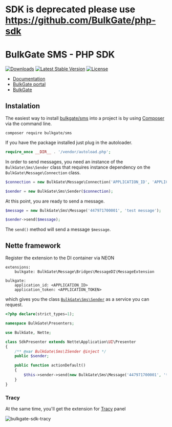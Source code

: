 SDK is deprecated please use https://github.com/BulkGate/php-sdk
=============

BulkGate SMS - PHP SDK
=============

[![Downloads](https://img.shields.io/packagist/dt/bulkgate/sms.svg)](https://packagist.org/packages/bulkgate/sms)
[![Latest Stable Version](https://img.shields.io/github/release/bulkgate/sms.svg)](https://github.com/bulkgate/sms/releases)
[![License](https://img.shields.io/github/license/bulkgate/sms.svg)](https://github.com/BulkGate/sms/blob/master/LICENSE)

- [Documentation](https://help.bulkgate.com/docs/en/php-sdk-instalation.html)
- [BulkGate portal](https://portal.bulkgate.com/) 
- [BulkGate](https://www.bulkgate.com)

## Instalation

The easiest way to install [bulkgate/sms](https://packagist.org/packages/bulkgate/sms) into a project is by using [Composer](https://getcomposer.org/) via the command line.

```
composer require bulkgate/sms
```


If you have the package installed just plug in the autoloader.

``` php
require_once __DIR__ . '/vendor/autoload.php';
```

In order to send messages, you need an instance of the `BulkGate\Sms\Sender` class that requires instance dependency on the `BulkGate\Message\Connection` class.

``` php
$connection = new BulkGate\Message\Connection('APPLICATION_ID', 'APPLICATION_TOKEN');

$sender = new BulkGate\Sms\Sender($connection);
```

At this point, you are ready to send a message.

``` php
$message = new BulkGate\Sms\Message('447971700001', 'test message');

$sender->send($message);
```

The `send()` method will send a message `$message`.

## Nette framework

Register the extension to the DI container via NEON

``` neon
extensions:
	bulkgate: BulkGate\Message\Bridges\MessageDI\MessageExtension

bulkgate:
	application_id: <APPLICATION_ID>
	application_token: <APPLICATION_TOKEN>
```

which gives you the class [`BulkGate\Sms\Sender`](php-sdk-sender.md) as a service you can request.

``` php
<?php declare(strict_types=1);

namespace BulkGate\Presenters;

use BulkGate, Nette;

class SdkPresenter extends Nette\Application\UI\Presenter
{
    /** @var BulkGate\Sms\ISender @inject */
    public $sender;

    public function actionDefault()
    {
        $this->sender->send(new BulkGate\Sms\Message('447971700001', 'test message'));
    }
}
```

### Tracy

At the same time, you'll get the extension for [Tracy](https://tracy.nette.org) panel

![bulkgate-sdk-tracy](https://github.com/BulkGate/help/raw/master/website/static/img/sdk-tracy.png)
